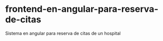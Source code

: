 # frontend-en-angular-para-reserva-de-citas
Sistema en angular para reserva de citas de un hospital

